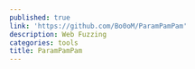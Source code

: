```yaml
---
published: true
link: 'https://github.com/Bo0oM/ParamPamPam'
description: Web Fuzzing
categories: tools
title: ParamPamPam
---
```

